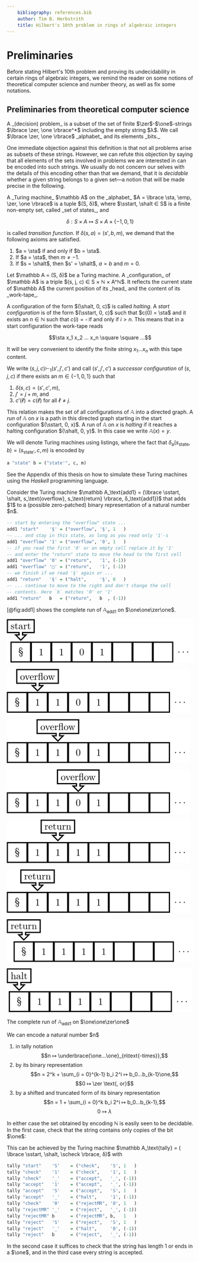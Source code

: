 ```yaml
---
    bibliography: references.bib
    author: Tim B. Herbstrith
    title: Hilbert's 10th problem in rings of algebraic integers
---
```


<!-- @import "00-Preambula.md" -->

# Preliminaries

Before stating Hilbert's 10th problem and proving its undecidability in certain rings of algebraic integers, we remind the reader on some notions of theoretical computer science and number theory, as well as fix some notations.

## Preliminaries from theoretical computer science

<div class="Definition">
A _(decision) problem_ is a subset of the set of finite $\zer$-$\one$-strings $\lbrace \zer, \one \rbrace^*$ including the empty string $λ$. We call $\lbrace \zer, \one \rbrace$ _alphabet_ and its elements _bits._
</div>

One immediate objection against this definition is that not all problems arise as subsets of these strings.
However, we can refute this objection by saying that all elements of the sets involved in problems we are interested in can be encoded into such strings.
We usually do not concern our selves with the details of this encoding other than that we demand, that it is _decidable_ whether a given string belongs to a given set—a notion that will be made precise in the following.

<div class="Definition">
A _Turing machine_ $\mathbb A$ on the _alphabet_ $A =  \lbrace \sta, \emp, \zer, \one \rbrace$ is a tuple $(S, δ)$, where $\sstart, \shalt ∈ S$ is a finite non-empty set, called _set of states_, and

$$δ: S × A ↦ S × A × \lbrace -1, 0, 1 \rbrace$$

is called _transition function_. If $δ(s, a) = (s', b, m)$, we demand that the following axioms are satisfied.

1. $a = \sta$ if and only if $b = \sta$.
2. If $a = \sta$, then $m ≠ -1$.
3. If $s = \shalt$, then $s' = \shalt$, $a = b$ and $m = 0$.
</div>

<div class="Definition">
Let $\mathbb A = (S, δ)$ be a Turing machine. A _configuration_ of $\mathbb A$ is a triple $(s, j, c) ∈ S × ℕ × A^ℕ$. It reflects the current state of $\mathbb A$ the current position of its _head_ and the content of its _work-tape_.

A configuration of the form $(\shalt, 0, c)$ is called _halting_.
A _start configuration_ is of the form $(\sstart, 0, c)$ such that $c(0) = \sta$ and it exists an $n ∈ ℕ$ such that $c(i) = \square$ if and only if $i > n$.
This means that in a start configuration the work-tape reads

$$\sta x_1 x_2 … x_n \square \square …$$

It will be very convenient to identify the finite string $x_1…x_n$ with this tape content.

We write $(s, j, c) \vdash_1 (s', j', c')$ and call $(s', j', c')$ a _successor configuration_ of $(s, j, c)$ if there exists an $m ∈ \lbrace -1, 0, 1 \rbrace$ such that

1. $δ(s, c) = (s', c', m)$,
2. $j' = j + m$, and
3. $c'(ℓ) = c(ℓ)$ for all $ℓ ≠ j$.

This relation makes the set of all configurations of $\mathbb A$ into a directed graph. A _run_ of $\mathbb A$ on $x$ is a path in this directed graph starting in the start configuration $(\sstart, 0, x)$.
A run of $\mathbb A$ on $x$ is _halting_ if it reaches a halting configuration $(\shalt, 0, y)$.
In this case we write $\mathbb A (x) = y$.
</div>

We will denote Turing machines using listings, where the fact that $δ_\text{a} (s_\text{state}, b) = (s_\text{state'}, c, m)$ is encoded by

``` haskell
a "state" b = ("state'", c, m)
```

See the Appendix of this thesis on how to simulate these Turing machines using the _Haskell_ programming language.

<div class="Example">
Consider the Turing machine $\mathbb A_\text{add1} = (\lbrace \sstart, \shalt, s_\text{overflow}, s_\text{return} \rbrace, δ_\text{add1})$ that adds $1$ to a (possible zero-patched) binary representation of a natural number $n$.


``` haskell
-- start by entering the "overflow" state ...
add1 "start"    '§' = ("overflow", '§', 1   )
-- ... and stay in this state, as long as you read only '1'-s
add1 "overflow" '1' = ("overflow", '0', 1   )
-- if you read the first '0' or an empty cell replace it by '1'
-- and enter the "return" state to move the head to the first cell
add1 "overflow" '0' = ("return",   '1', (-1))
add1 "overflow" '□' = ("return",   '1', (-1))
-- we finish if we read '§' again or ...
add1 "return"   '§' = ("halt",     '§', 0   )
-- ... continue to move to the right and don't change the cell
-- contents. Here `b` matches '0' or '1'
add1 "return"   b   = ("return",   b  , (-1))

```

[@fig:add1] shows the complete run of $\mathbb A_\text{add1}$ on $\one\one\zer\one$.

<div id="fig:add1">

![$δ(\sstart, \sta) = (s_\text{overflow}, \sta, 1)$](res/turing_add1_1.svg)

![$δ(s_\text{overflow}, \one) = (s_\text{overflow}, \one, 1)$](res/turing_add1_2.svg)

![$δ(s_\text{overflow}, \one) = (s_\text{overflow}, \one, 1)$](res/turing_add1_3.svg)

![$δ(s_\text{overflow}, \zer) = (s_\text{return}, \one, -1)$](res/turing_add1_4.svg)

![$δ(s_\text{return}, \one) = (s_\text{return}, \one, -1)$](res/turing_add1_5.svg)

![$δ(s_\text{return}, \one) = (s_\text{return}, \one, -1)$](res/turing_add1_6.svg)

![$δ(s_\text{return}, \sta) = (s_\text{halt}, \sta, 0)$](res/turing_add1_7.svg)

![$δ(s_\text{halt}, \sta) = (s_\text{halt}, \sta, 0)$](res/turing_add1_8.svg)

The complete run of $\mathbb A_\text{add1}$ on $\one\one\zer\one$
</div>

<div class="Example">
We can encode a natural number $n$

1. in tally notation
   $$n ↦ \underbrace{\one…\one}_{n\text{-times}},$$
2. by its binary representation
   $$n = 2^k + \sum_{i = 0}^{k-1} b_i 2^i ↦ b_0…b_{k-1}\one,$$
   $$0 ↦ \zer \text{, or}$$
3. by a shifted and truncated form of its binary representation
   $$n = 1 + \sum_{i = 0}^k b_i 2^i ↦ b_0…b_{k-1},$$
   $$0 ↦ λ$$

In either case the set obtained by encoding $ℕ$ is easily seen to be decidable. In the first case, check that the string contains only copies of the bit $\one$:

This can be achieved by the Turing machine $\mathbb A_\text{tally} = ( \lbrace \sstart, \shalt, \scheck \rbrace, δ)$ with

``` haskell
tally "start"    'S'    = ("check",    'S', 1   )
tally "check"    '1'    = ("check",    '1', 1   )
tally "check"    '_'    = ("accept",   '_', (-1))
tally "accept"   '1'    = ("accept",   '_', (-1))
tally "accept"   'S'    = ("accept",   'S', 1   )
tally "accept"   '_'    = ("halt",     '1', (-1))
tally "check"    '0'    = ("rejectMR", '0', 1   )
tally "rejectMR" '_'    = ("reject",   '_', (-1))
tally "rejectMR" b      = ("rejectMR", b,   1   )
tally "reject"   'S'    = ("reject",   'S', 1   )
tally "reject"   '_'    = ("halt",     '0', (-1))
tally "reject"   b      = ("reject",   '_', (-1))
```

In the second case it suffices to check that the string has length $1$ or ends in a $\one$, and in the third case every string is accepted.
</div>
